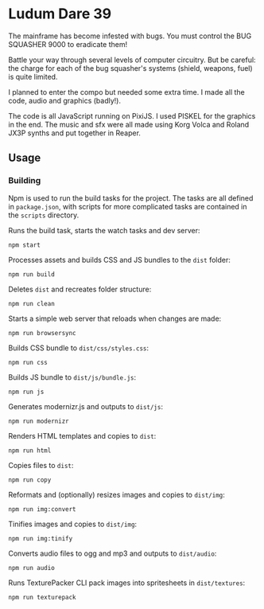 # Ludum Dare 39

The mainframe has become infested with bugs. You must control the BUG SQUASHER 9000 to eradicate them!

Battle your way through several levels of computer circuitry. But be careful: the charge for each of the bug squasher's systems (shield, weapons, fuel) is quite limited.

I planned to enter the compo but needed some extra time. I made all the code, audio and graphics (badly!).

The code is all JavaScript running on PixiJS. I used PISKEL for the graphics in the end. The music and sfx were all made using Korg Volca and Roland JX3P synths and put together in Reaper.

## Usage

### Building

Npm is used to run the build tasks for the project. The tasks are all defined in `package.json`, with scripts for more complicated tasks are contained in the `scripts` directory.

Runs the build task, starts the watch tasks and dev server:

```shell
npm start
```

Processes assets and builds CSS and JS bundles to the `dist` folder:

```shell
npm run build
```

Deletes `dist` and recreates folder structure:

```shell
npm run clean
```

Starts a simple web server that reloads when changes are made:

```shell
npm run browsersync
```

Builds CSS bundle to `dist/css/styles.css`:

```shell
npm run css
```

Builds JS bundle to `dist/js/bundle.js`:

```shell
npm run js
```

Generates modernizr.js and outputs to `dist/js`:

```shell
npm run modernizr
```

Renders HTML templates and copies to `dist`:

```shell
npm run html
```

Copies files to `dist`:

```shell
npm run copy
```

Reformats and (optionally) resizes images and copies to `dist/img`:

```shell
npm run img:convert
```

Tinifies images and copies to `dist/img`:

```shell
npm run img:tinify
```

Converts audio files to ogg and mp3 and outputs to `dist/audio`:

```shell
npm run audio
```

Runs TexturePacker CLI pack images into spritesheets in `dist/textures`:

```shell
npm run texturepack
```
